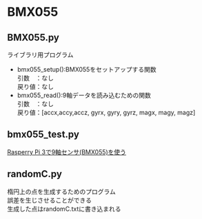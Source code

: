 ﻿# BMX055

## BMX055.py
ライブラリ用プログラム  
- bmx055_setup():BMX055をセットアップする関数  
	引数　：なし  
	戻り値：なし  
- bmx055_read():9軸データを読み込むための関数  
	引数　：なし  
	戻り値：[accx,accy,accz, gyrx, gyry, gyrz, magx, magy, magz]　　

## bmx055_test.py
[Rasperry Pi 3で9軸センサ(BMX055)を使う](https://qiita.com/hiro-han/items/ca881a6c76559af9f57a)

## randomC.py
楕円上の点を生成するためのプログラム  
誤差を生じさせることができる  
生成した点はrandomC.txtに書き込まれる
